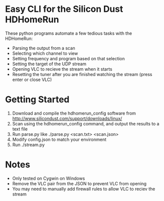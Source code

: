 # Easy CLI for the Silicon Dust HDHomeRun

These python programs automate a few tedious tasks with the HDHomeRun:
* Parsing the output from a scan
* Selecting which channel to view
* Setting frequency and program based on that selection
* Setting the target of the UDP stream
* Opening VLC to recieve the stream when it starts
* Resetting the tuner after you are finished watching the stream (press enter or close VLC)

# Getting Started
1. Download and compile the hdhomerun_config software from http://www.silicondust.com/support/downloads/linux/
2. Scan using the hdhomerun_config command, and output the results to a text file
3. Run parse.py like ./parse.py <scan.txt> <scan.json>
4. Modify config.json to match your environment
5. Run ./stream.py
 
# Notes
* Only tested on Cygwin on Windows
* Remove the VLC pair from the JSON to prevent VLC from opening
* You may need to manually add firewall rules to allow VLC to reciev the stream
